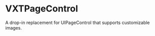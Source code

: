VXTPageControl
==============

A drop-in replacement for UIPageControl that supports customizable images. 
